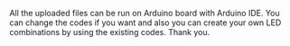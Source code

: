 All the uploaded files can be run on Arduino board with Arduino IDE.
You can change the codes if you want and also  you can create your own LED combinations by using the existing codes.
Thank you.
